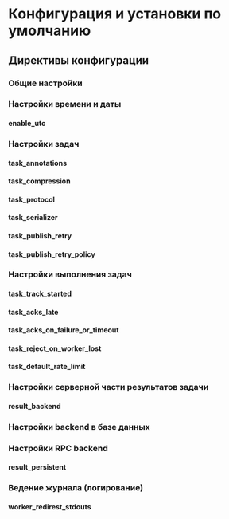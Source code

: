 # Конфигурация и установки по умолчанию

## Директивы конфигурации

### Общие настройки

### Настройки времени и даты

#### enable\_utc

### Настройки задач

#### task\_annotations

#### task\_compression

#### task\_protocol

#### task\_serializer

#### task\_publish\_retry

#### task\_publish\_retry\_policy

### Настройки выполнения задач

#### task\_track\_started

#### task\_acks\_late

#### task\_acks\_on\_failure\_or\_timeout

#### task\_reject\_on\_worker\_lost

#### **task\_default\_rate\_limit**

### Настройки серверной части результатов задачи

#### result\_backend

### Настройки backend в базе данных

### Настройки RPC backend

#### result\_persistent

### Ведение журнала (логирование)

#### worker\_redirest\_stdouts
